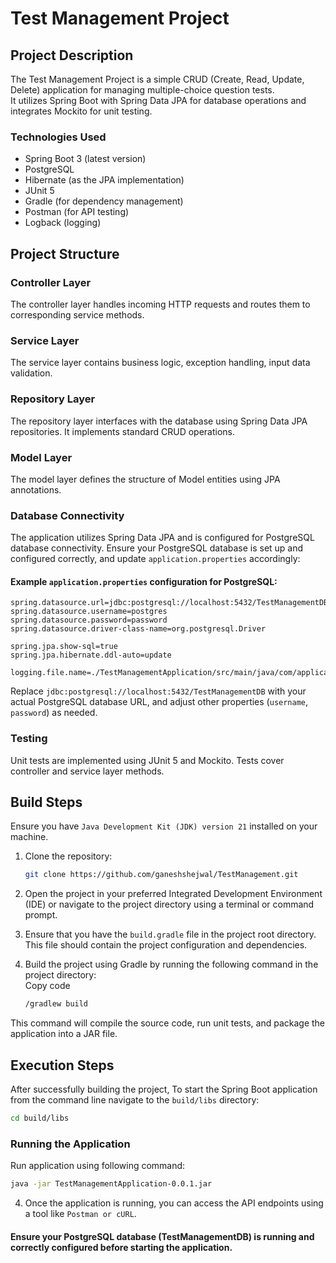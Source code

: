 # Test Management Project

## Project Description

The Test Management Project is a simple CRUD (Create, Read, Update, Delete) application for managing multiple-choice question tests. <br> It utilizes Spring Boot with Spring Data JPA for database operations and integrates Mockito for unit testing.

### Technologies Used

- Spring Boot 3 (latest version)
- PostgreSQL
- Hibernate (as the JPA implementation)
- JUnit 5
- Gradle (for dependency management)
- Postman (for API testing)
- Logback (logging)

## Project Structure
### Controller Layer

The controller layer handles incoming HTTP requests and routes them to corresponding service methods.

### Service Layer

The service layer contains business logic, exception handling, input data validation.

### Repository Layer

The repository layer interfaces with the database using Spring Data JPA repositories. It implements standard CRUD operations.

### Model Layer

The model layer defines the structure of Model entities using JPA annotations. 

### Database Connectivity

The application utilizes Spring Data JPA and is configured for PostgreSQL database connectivity. Ensure your PostgreSQL database is set up and configured correctly, and update `application.properties` accordingly:

#### Example `application.properties` configuration for PostgreSQL:

```properties
spring.datasource.url=jdbc:postgresql://localhost:5432/TestManagementDB
spring.datasource.username=postgres
spring.datasource.password=password
spring.datasource.driver-class-name=org.postgresql.Driver

spring.jpa.show-sql=true
spring.jpa.hibernate.ddl-auto=update

logging.file.name=./TestManagementApplication/src/main/java/com/application/testmanagementapplication/logs/Logback.log
```

Replace `jdbc:postgresql://localhost:5432/TestManagementDB` with your actual PostgreSQL database URL, and adjust other properties (`username`, `password`) as needed.

### Testing

Unit tests are implemented using JUnit 5 and Mockito. Tests cover controller and service layer methods.

## Build Steps

Ensure you have ```Java Development Kit (JDK) version 21``` installed on your machine.

1. Clone the repository:
   ```bash
   git clone https://github.com/ganeshshejwal/TestManagement.git
   ```
   
2. Open the project in your preferred Integrated Development Environment (IDE) or navigate to the project directory using a terminal or command prompt.<br>

3. Ensure that you have the ```build.gradle``` file in the project root directory. This file should contain the project configuration and dependencies.<br>

4. Build the project using Gradle by running the following command in the project directory:
   <br>Copy code
   ```bash
   /gradlew build
   ```
This command will compile the source code, run unit tests, and package the application into a JAR file.

## Execution Steps

After successfully building the project, To start the Spring Boot application from the command line navigate to the `build/libs` directory:

```bash
cd build/libs
```
### Running the Application

Run application using following command:

```bash
java -jar TestManagementApplication-0.0.1.jar
```
4. Once the application is running, you can access the API endpoints using a tool like ``` Postman or cURL ```.

#### Ensure your PostgreSQL database (TestManagementDB) is running and correctly configured before starting the application.
